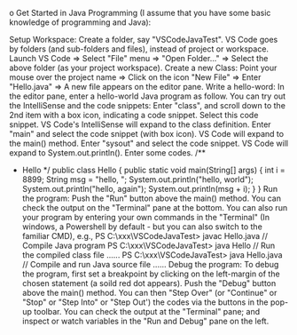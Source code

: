 o Get Started in Java Programming (I assume that you have some basic knowledge of programming and Java):

Setup Workspace: Create a folder, say "VSCodeJavaTest". VS Code goes by folders (and sub-folders and files), instead of project or workspace.
Launch VS Code ⇒ Select "File" menu ⇒ "Open Folder..." ⇒ Select the above folder (as your project workspace).
Create a new Class: Point your mouse over the project name ⇒ Click on the icon "New File" ⇒ Enter "Hello.java" ⇒ A new file appears on the editor pane.
Write a hello-word: In the editor pane, enter a hello-world Java program as follow. You can try out the IntelliSense and the code snippets:
Enter "class", and scroll down to the 2nd item with a box icon, indicating a code snippet. Select this code snippet. VS Code's IntelliSense will expand to the class definition.
Enter "main" and select the code snippet (with box icon). VS Code will expand to the main() method.
Enter "sysout" and select the code snippet. VS Code will expand to System.out.println(). Enter some codes.
/**
 * Hello
 */
public class Hello {
    public static void main(String[] args) {
      int i = 8899;
      String msg = "hello, ";
      System.out.println("hello, world");
      System.out.println("hello, again");
      System.out.println(msg + i);
   }
}
Run the program:
Push the "Run" button above the main() method. You can check the output on the "Terminal" pane at the bottom.
You can also run your program by entering your own commands in the "Terminal" (In windows, a Powershell by default - but you can also switch to the familiar CMD), e.g.,
PS C:\xxx\VSCodeJavaTest> javac Hello.java    // Compile Java program
PS C:\xxx\VSCodeJavaTest> java Hello          // Run the compiled class file
......
PS C:\xxx\VSCodeJavaTest> java Hello.java     // Compile and run Java source file
......
Debug the program: To debug the program, first set a breakpoint by clicking on the left-margin of the chosen statement (a soild red dot appears). Push the "Debug" button above the main() method. You can then "Step Over" (or "Continue" or "Stop" or "Step Into" or "Step Out') the codes via the buttons in the pop-up toolbar. You can check the output at the "Terminal" pane; and inspect or watch variables in the "Run and Debug" pane on the left.
